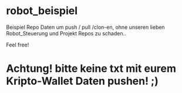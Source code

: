 # robot_beispiel

Beispiel Repo Daten um push / pull /clon-en, ohne unseren lieben Robot_Steuerung und Projekt Repos zu schaden..

Feel free! 

# Achtung! bitte keine txt mit eurem Kripto-Wallet Daten pushen! ;)
